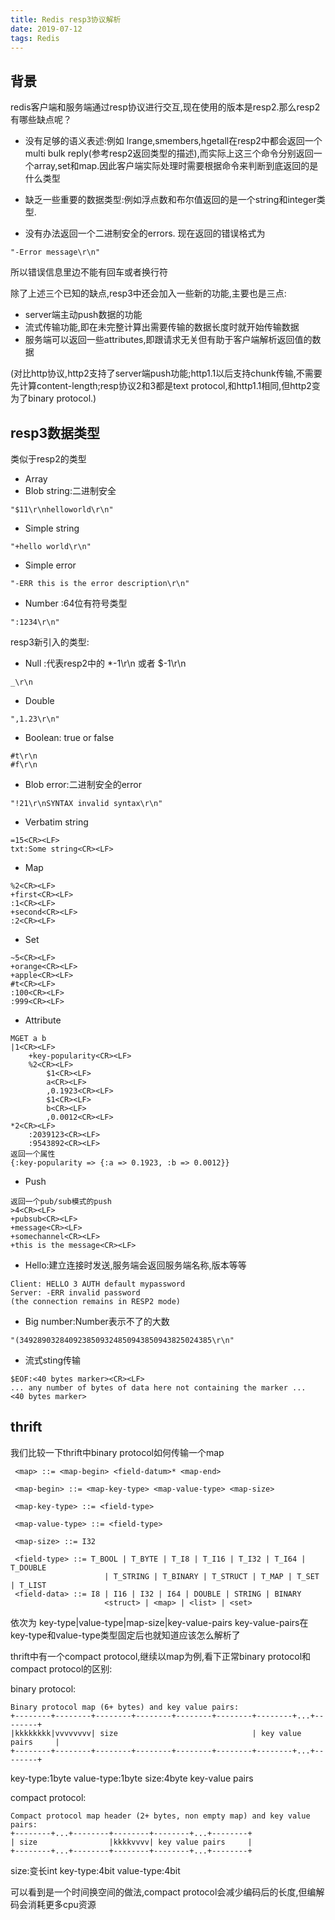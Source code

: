 ```yaml
---
title: Redis resp3协议解析
date: 2019-07-12
tags: Redis
---
```



## 背景 

redis客户端和服务端通过resp协议进行交互,现在使用的版本是resp2.那么resp2有哪些缺点呢？

* 没有足够的语义表述:例如 lrange,smembers,hgetall在resp2中都会返回一个multi bulk reply(参考resp2返回类型的描述),而实际上这三个命令分别返回一个array,set和map.因此客户端实际处理时需要根据命令来判断到底返回的是什么类型

* 缺乏一些重要的数据类型:例如浮点数和布尔值返回的是一个string和integer类型.

* 没有办法返回一个二进制安全的errors.
现在返回的错误格式为
```
"-Error message\r\n"
```
  所以错误信息里边不能有回车或者换行符

除了上述三个已知的缺点,resp3中还会加入一些新的功能,主要也是三点:

* server端主动push数据的功能
* 流式传输功能,即在未完整计算出需要传输的数据长度时就开始传输数据
* 服务端可以返回一些attributes,即跟请求无关但有助于客户端解析返回值的数据

(对比http协议,http2支持了server端push功能;http1.1以后支持chunk传输,不需要先计算content-length;resp协议2和3都是text protocol,和http1.1相同,但http2变为了binary protocol.)

## resp3数据类型

类似于resp2的类型
* Array
* Blob string:二进制安全
```
"$11\r\nhelloworld\r\n"
```
* Simple string
```
"+hello world\r\n"
```
* Simple error
```
"-ERR this is the error description\r\n"
```
* Number :64位有符号类型
```
":1234\r\n"
```

resp3新引入的类型:
* Null :代表resp2中的 *-1\r\n 或者 $-1\r\n
```
_\r\n
```
* Double
```
",1.23\r\n"
```
* Boolean: true or false
```
#t\r\n
#f\r\n
```
* Blob error:二进制安全的error
```
"!21\r\nSYNTAX invalid syntax\r\n"
```
* Verbatim string
```
=15<CR><LF>
txt:Some string<CR><LF>
```
* Map
```
%2<CR><LF>
+first<CR><LF>
:1<CR><LF>
+second<CR><LF>
:2<CR><LF>
```
* Set
```
~5<CR><LF>
+orange<CR><LF>
+apple<CR><LF>
#t<CR><LF>
:100<CR><LF>
:999<CR><LF>
```
* Attribute
```
MGET a b
|1<CR><LF>
    +key-popularity<CR><LF>
    %2<CR><LF>
        $1<CR><LF>
        a<CR><LF>
        ,0.1923<CR><LF>
        $1<CR><LF>
        b<CR><LF>
        ,0.0012<CR><LF>
*2<CR><LF>
    :2039123<CR><LF>
    :9543892<CR><LF>
返回一个属性 
{:key-popularity => {:a => 0.1923, :b => 0.0012}}

```
* Push
```
返回一个pub/sub模式的push
>4<CR><LF>
+pubsub<CR><LF>
+message<CR><LF>
+somechannel<CR><LF>
+this is the message<CR><LF>
```

* Hello:建立连接时发送,服务端会返回服务端名称,版本等等
```
Client: HELLO 3 AUTH default mypassword
Server: -ERR invalid password
(the connection remains in RESP2 mode)
```
* Big number:Number表示不了的大数
```
"(3492890328409238509324850943850943825024385\r\n"
```
* 流式sting传输
```
$EOF:<40 bytes marker><CR><LF>
... any number of bytes of data here not containing the marker ...
<40 bytes marker>
```


## thrift

我们比较一下thrift中binary protocol如何传输一个map

```
 <map> ::= <map-begin> <field-datum>* <map-end>

 <map-begin> ::= <map-key-type> <map-value-type> <map-size>

 <map-key-type> ::= <field-type>

 <map-value-type> ::= <field-type>

 <map-size> ::= I32

 <field-type> ::= T_BOOL | T_BYTE | T_I8 | T_I16 | T_I32 | T_I64 | T_DOUBLE
                     | T_STRING | T_BINARY | T_STRUCT | T_MAP | T_SET | T_LIST
 <field-data> ::= I8 | I16 | I32 | I64 | DOUBLE | STRING | BINARY
                     <struct> | <map> | <list> | <set>
```
依次为 key-type|value-type|map-size|key-value-pairs
key-value-pairs在key-type和value-type类型固定后也就知道应该怎么解析了

thrift中有一个compact protocol,继续以map为例,看下正常binary protocol和compact protocol的区别:

binary protocol:
```
Binary protocol map (6+ bytes) and key value pairs:
+--------+--------+--------+--------+--------+--------+--------+...+--------+
|kkkkkkkk|vvvvvvvv| size                              | key value pairs     |
+--------+--------+--------+--------+--------+--------+--------+...+--------+
```
key-type:1byte
value-type:1byte
size:4byte
key-value pairs

compact protocol:
```
Compact protocol map header (2+ bytes, non empty map) and key value pairs:
+--------+...+--------+--------+--------+...+--------+
| size                |kkkkvvvv| key value pairs     |
+--------+...+--------+--------+--------+...+--------+
```
size:变长int
key-type:4bit
value-type:4bit

可以看到是一个时间换空间的做法,compact protocol会减少编码后的长度,但编解码会消耗更多cpu资源




















